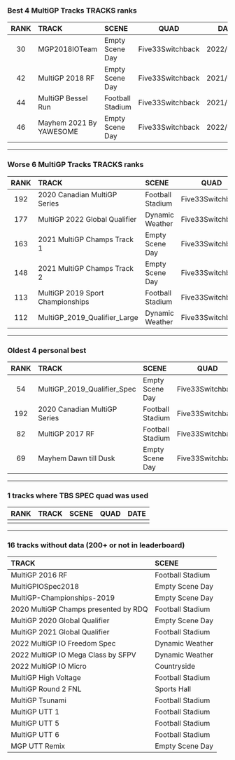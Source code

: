 ### Best 4 MultiGP Tracks TRACKS ranks
|RANK|TRACK|SCENE|QUAD|DATE|
|:---:|:---|:---|:---:|:---:|
|30|MGP2018IOTeam|Empty Scene Day|Five33Switchback|2022/05/09|
|42|MultiGP 2018 RF|Empty Scene Day|Five33Switchback|2021/06/21|
|44|MultiGP Bessel Run|Football Stadium|Five33Switchback|2021/09/20|
|46|Mayhem 2021 By YAWESOME|Empty Scene Day|Five33Switchback|2022/04/09|
---
### Worse 6 MultiGP Tracks TRACKS ranks
|RANK|TRACK|SCENE|QUAD|DATE|
|:---:|:---|:---|:---:|:---:|
|192|2020 Canadian MultiGP Series|Football Stadium|Five33Switchback|2020/07/25|
|177|MultiGP 2022 Global Qualifier|Dynamic Weather|Five33Switchback|2022/04/19|
|163|2021 MultiGP Champs Track 1|Empty Scene Day|Five33Switchback|2021/10/28|
|148|2021 MultiGP Champs Track 2|Empty Scene Day|Five33Switchback|2021/10/29|
|113|MultiGP 2019 Sport Championships|Football Stadium|Five33Switchback|2021/11/01|
|112|MultiGP_2019_Qualifier_Large|Dynamic Weather|Five33Switchback|2021/09/19|
---
### Oldest 4 personal best
|RANK|TRACK|SCENE|QUAD|DATE|
|:---:|:---|:---|:---:|:---:|
|54|MultiGP_2019_Qualifier_Spec|Empty Scene Day|Five33Switchback|2020/07/20|
|192|2020 Canadian MultiGP Series|Football Stadium|Five33Switchback|2020/07/25|
|82|MultiGP 2017 RF|Football Stadium|Five33Switchback|2020/10/12|
|69|Mayhem Dawn till Dusk|Empty Scene Day|Five33Switchback|2021/02/20|
---
### 1 tracks where TBS SPEC quad was used
|RANK|TRACK|SCENE|QUAD|DATE|
|:---:|:---|:---|:---:|:---:|
||||||
---
### 16 tracks without data (200+ or not in leaderboard)
|TRACK|SCENE|
|:---|:---|
|MultiGP 2016 RF|Football Stadium|
|MultiGPIOSpec2018|Empty Scene Day|
|MultiGP-Championships-2019|Empty Scene Day|
|2020 MultiGP Champs presented by RDQ|Football Stadium|
|MultiGP 2020 Global Qualifier|Empty Scene Day|
|MultiGP 2021 Global Qualifier|Football Stadium|
|2022 MultiGP IO Freedom Spec|Dynamic Weather|
|2022 MultiGP IO Mega Class by SFPV|Dynamic Weather|
|2022 MultiGP IO Micro|Countryside|
|MultiGP High Voltage|Football Stadium|
|MultiGP Round 2 FNL|Sports Hall|
|MultiGP Tsunami|Football Stadium|
|MultiGP UTT 1|Football Stadium|
|MultiGP UTT 5|Football Stadium|
|MultiGP UTT 6|Football Stadium|
|MGP UTT Remix|Empty Scene Day|

